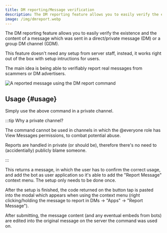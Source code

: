 ```yaml
---
title: DM reporting/Message verification
description: The DM reporting feature allows you to easily verify the existence and the exact content of a message sent in a DM, which e.g. can be used to report DM scams.
image: /img/dmreport.webp
---
```


The DM reporting feature allows you to easily verify the existence and the content of a message which was sent in a direct/private message (DM) or a group DM channel (GDM).

This feature doesn't need any setup from server staff, instead, it works right out of the box with setup intructions for users.

The main idea is being able to verifiably report real messages from scammers or DM advertisers.

![A reported message using the DM report command](/img/dmreport.webp)

## Usage {#usage}

<Command name="dm-report"></Command>

Simply use the above command in a private channel.

:::tip Why a private channel?

The command cannot be used in channels in which the @everyone role has View Messages permissions, to combat potential abuse.

Reports are handled in private (or should be), therefore there's no need to (accidentially) publicly blame someone.

:::

This returns a message, in which the user has to confirm the correct usage, and add the bot as user application so it's able to add the "Report Message" context menu.
The setup only needs to be done once.

After the setup is finished, the code returned on the button tap is pasted into the modal which appears when using the context menu (right clicking/holding the message to report in DMs -> "Apps" -> "Report Message").

After submitting, the message content (and any eventual embeds from bots) are edited into the original message on the server the command was used on.

